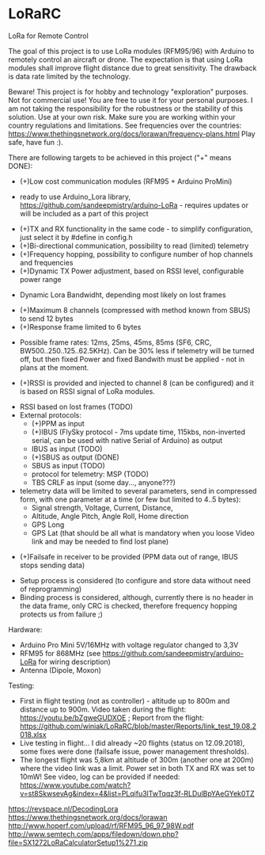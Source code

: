 # LoRaRC
LoRa for Remote Control

The goal of this project is to use LoRa modules (RFM95/96) with Arduino to remotely control an aircraft or drone. The expectation is that using LoRa modules shall improve flight distance due to great sensitivity. The drawback is data rate limited by the technology.

Beware!
This project is for hobby and technology "exploration" purposes. Not for commercial use! You are free to use it for your personal purposes. I am not taking the responsibility for the robustness or the stability of this solution. Use at your own risk. Make sure you are working within your country regulations and limitations. 
See frequencies over the countries: https://www.thethingsnetwork.org/docs/lorawan/frequency-plans.html
Play safe, have fun :).

There are following targets to be achieved in this project ("+" means DONE):
+ (+)Low cost communication modules (RFM95 + Arduino ProMini)
- ready to use Arduino_Lora library, https://github.com/sandeepmistry/arduino-LoRa - requires updates or will be included as a part of this project
+ (+)TX and RX functionality in the same code - to simplify configuration, just select it by #define in config.h
+ (+)Bi-directional communication, possibility to read (limited) telemetry
+ (+)Frequency hopping, possibility to configure number of hop channels and frequencies
+ (+)Dynamic TX Power adjustment, based on RSSI level, configurable power range
- Dynamic Lora Bandwidht, depending most likely on lost frames
+ (+)Maximum 8 channels (compressed with method known from SBUS) to send 12 bytes
+ (+)Response frame limited to 6 bytes
- Possible frame rates: 12ms, 25ms, 45ms, 85ms (SF6, CRC, BW500..250..125..62.5KHz). Can be 30% less if telemetry will be turned off, but then fixed Power and fixed Bandwith must be applied - not in plans at the moment.
+ (+)RSSI is provided and injected to channel 8 (can be configured) and it is based on RSSI signal of LoRa modules.
- RSSI based on lost frames (TODO)
- External protocols: 
  + (+)PPM as input
  + (+)IBUS (FlySky protocol - 7ms update time, 115kbs, non-inverted serial, can be used with native Serial of Arduino) as output
  - IBUS as input (TODO)
  + (+)SBUS as output (DONE)
  - SBUS as input (TODO)
  - protocol for telemetry: MSP (TODO)
  - TBS CRLF as  input (some day..., anyone???)
- telemetry data will be limited to several parameters, send in compressed form, with one parameter at a time (or few but limited to 4..5 bytes):
  - Signal strength, Voltage, Current, Distance, 
  - Altitude, Angle Pitch, Angle Roll, Home direction
  - GPS Long
  - GPS Lat
  (that should be all what is mandatory when you loose Video link and may be needed to find lost plane)
+ (+)Failsafe in receiver to be provided (PPM data out of range, IBUS stops sending data)
- Setup process is considered (to configure and store data without need of reprogramming)
- Binding process is considered, although, currently there is no header in the data frame, only CRC is checked, therefore frequency hopping protects us from failure ;)

Hardware:
- Arduino Pro Mini 5V/16MHz with voltage regulator changed to 3,3V
- RFM95 for 868MHz (see https://github.com/sandeepmistry/arduino-LoRa for wiring description)
- Antenna (Dipole, Moxon)

Testing:
- First in flight testing (not as controller) - altitude up to 800m and distance up to 900m. Video taken during the flight: https://youtu.be/bZgweGUDXOE ; Report from the flight: https://github.com/winiak/LoRaRC/blob/master/Reports/link_test_19.08.2018.xlsx
- Live testing in flight... I did already ~20 flights (status on 12.09.2018), some fixes were done (failsafe issue, power management thresholds). 
- The longest flight was 5,8km at altitude of 300m (another one at 200m) where the video link was a limit. Power set in both TX and RX was set to 10mW! See video, log can be provided if needed: https://www.youtube.com/watch?v=st8SkwsevAg&index=4&list=PLqifu3lTwTqqz3f-RLDulBpYAeGYek0TZ



https://revspace.nl/DecodingLora
https://www.thethingsnetwork.org/docs/lorawan
http://www.hoperf.com/upload/rf/RFM95_96_97_98W.pdf
http://www.semtech.com/apps/filedown/down.php?file=SX1272LoRaCalculatorSetup1%271.zip
